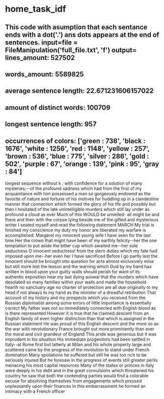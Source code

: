 # home_task_idf


This code with asumption that each sentance ends with a dot('.') ans dots appears at the end of sentences.
input=file = FileManipulation('full_file.txt', 'f')
output=
lines_amount: 527502
--------------
words_amount: 5589825
--------------
average sentence length: 22.671231606157022
--------------
amount of distinct words: 100709
--------------
longest sentence length: 957
--------------
occurrences of colors: ['green : 738', 'black : 1676', 'white : 1256', 'red : 1148', 'yellow : 257', 'brown : 536', 'blue : 775', 'silver : 286', 'gold : 502', 'purple : 67', 'orange : 139', 'pink : 95', 'gray : 84']
--------------
longest sequence without k : with confidence for a solution of many mysteries;--of the profound sadness which had from the first of my acquaintance with him possessed a man so gorgeously endowed as the favorite of nature and fortune of his motives for huddling up in a clandestine manner that connection which formed the glory of his life and possibly but then I hesitated of the late unintelligible murders which still lay under as profound a cloud as ever Much of this WOULD be unveiled- all might be and there and then with the corpse lying beside me of the gifted and mysterious writer I seated myself and read the following statement MARCH My trial is finished my conscience my duty my honor are liberated my warfare is accomplished. Margaret my innocent young wife I have seen for the last time Her the crown that might have been of my earthly felicity--her the one temptation to put aside the bitter cup which awaited me--her sole seductress O innocent seductress! from the stern duties which my fate had imposed upon me--her even her I have sacrificed Before I go partly lest the innocent should be brought into question for acts almost exclusively mine but still more lest the lesson and the warning which God by my hand has written in blood upon your guilty walls should perish for want of its authentic exposition hear my last dying avowal that the murders which have desolated so many families within your walls and made the household hearth no sanctuary age no charter of protection are all due originally to my head if not always to my hand as the minister of a dreadful retribution That account of my history and my prospects which you received from the Russian diplomatist among some errors of little importance is essentially correct My father was not so immediately connected with English blood as is there represented However it is true that he claimed descent from an English family of even higher distinction than that which is assigned in the Russian statement He was proud of this English descent and the more so as the war with revolutionary France brought out more prominently than ever the moral and civil grandeur of England This pride was generous but it was imprudent in his situation His immediate progenitors had been settled in Italy--at Rome first but latterly at Milan and his whole property large and scattered came by the progress of the revolution to stand under French domination Many spoliations he suffered but still he was too rich to be seriously injured But he foresaw in the progress of events still greater perils menacing his most capital resources Many of the states or princes in Italy were deeply in his debt and in the great convulsions which threatened his country he saw that both the contending parties would find a colorable excuse for absolving themselves from engagements which pressed unpleasantly upon their finances In this embarrassment he formed an intimacy with a French officer
